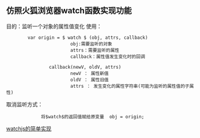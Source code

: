 <!--
 * @Author: whisperer
 * @Date: 2019-08-02 16:51:36
 * @LastEditors: whisperer
 * @Description: 
 -->
## **仿照火狐浏览器watch函数实现功能** ##
目的：监听一个对象的属性值变化
使用：
		  

```
        var origin = $ watch $ (obj, attrs, callback)
		 		        obj:需要监听的对象
		 			    attrs：需要监听的属性
		 			    callback：属性值发生变化时的回调

                callback(newV, oldV, attrs)
                        newV ： 属性新值
                        oldV ： 属性旧值
                        attrs ： 发生变化的属性字符串(可能为监听的属性值的子属性)
```
 取消监听方式：
    

```
     		 将$watch$的返回值赋给原变量  obj = origin;     
```
[watchjs的简单实现](https://github.com/whispererWJ/laboratory/blob/master/js/browser/watchjs.js 'watchjs')